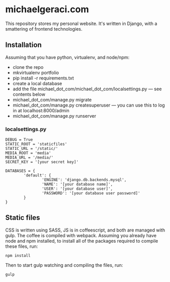 # michaelgeraci.com

This repository stores my personal website. It's written in Django, with a
smattering of frontend technologies.


## Installation

Assuming that you have python, virtualenv, and node/npm:
* clone the repo
* mkvirtualenv portfolio
* pip install -r requirements.txt
* create a local database
* add the file michael_dot_com/michael_dot_com/localsettings.py — see contents below
* michael_dot_com/manage.py migrate
* michael_dot_com/manage.py createsuperuser — you can use this to log in at localhost:8000/admin
* michael_dot_com/manage.py runserver


### localsettings.py

```
DEBUG = True
STATIC_ROOT = 'staticfiles'
STATIC_URL = '/static/'
MEDIA_ROOT = 'media'
MEDIA_URL = '/media/'
SECRET_KEY = '[your secret key]'

DATABASES = {
		'default': {
				'ENGINE': 'django.db.backends.mysql',
				'NAME': '[your database name]',
				'USER': '[your database user]',
				'PASSWORD': '[your database user password]'
		}
}
```


## Static files

CSS is written using SASS, JS is in coffeescript, and both are managed with
gulp. The coffee is compiled with webpack. Assuming you already have node and
npm installed, to install all of the packages required to compile these files,
run:

	npm install

Then to start gulp watching and compiling the files, run:

	gulp
